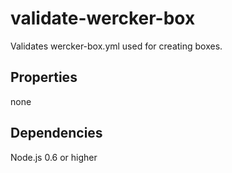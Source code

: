 validate-wercker-box
=========================

Validates wercker-box.yml used for creating boxes.


Properties
----------
none


Dependencies
-----------
Node.js 0.6 or higher